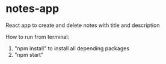 # notes-app
React app to create and delete notes with title and description

How to run from terminal:
1. "npm install" to install all depending packages
2. "npm start"
